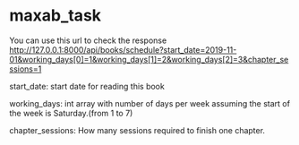 # maxab_task

You can use this url to check the response http://127.0.0.1:8000/api/books/schedule?start_date=2019-11-01&working_days[0]=1&working_days[1]=2&working_days[2]=3&chapter_sessions=1

start_date: start date for reading this book

working_days: int array with number of days per week assuming the start of the week is Saturday.(from 1 to 7)

chapter_sessions: How many sessions required to finish one chapter.
